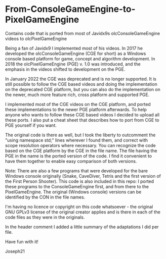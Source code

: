 # From-ConsoleGameEngine-to-PixelGameEngine
Contains code that is ported from most of Javidx9s olcConsoleGameEngine videos to olcPixelGameEngine 

Being a fan of Javidx9 I implemented most of his videos. In 2017 he developed the olcConsoleGameEngine (CGE for short) as a Windows console based platform for game, concept and algorithm development. In 2018 the olcPixelGameEngine (PGE) v. 1.0 was introduced, and the emphasis in the videos shifted to development on the PGE. 

In January 2022 the CGE was deprecated and is no longer supported. It is still possible to follow the CGE based videos and doing the implementation on the deprecated CGE platform, but you can also do the implementation on the newer, much more feature rich, cross platform and supported PGE. 

I implemented most of the CGE videos on the CGE platform, and ported these implementations to the newer PGE platform afterwards. To help anyone who wants to follow these CGE based videos I decided to upload all these ports. I also put a cheat sheet that describes how to port from CGE to PGE yourself if you want.

The original code is there as well, but I took the liberty to outcomment the "using namespace std;" lines wherever I found them, and correct with scope resolution operators where necessary. You can recognize the code based on the CGE platform by the CGE in the file name. The file having the PGE in the name is the ported version of the code. I find it convenient to have them together to enable easy comparison of both versions.

Note: There are also a few programs that were developed for the bare Windows console originally (Snake, CaveDiver, Tetris and the first version of the First Person Shooter). This code is also included in this repo: I ported these programs to the ConsoleGameEngine first, and from there to the PixelGameEngine. The original (Windows console) versions can be identified by the CON in the file names.

I'm having no licence or copyright on this code whatsoever - the original GNU GPLv3 license of the original creator applies and is there in each of the code files as they were in the originals. 

In the header comment I added a little summary of the adaptations I did per file. 

Have fun with it!

Joseph21
